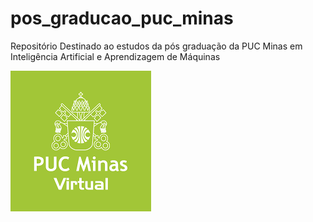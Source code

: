 # pos_graducao_puc_minas
Repositório Destinado ao estudos da pós graduação da PUC Minas em Inteligência Artificial e Aprendizagem de Máquinas

![logo puc](https://github.com/MariaBet/pos_graducao_puc_minas/blob/master/logo.png)
